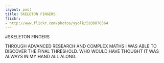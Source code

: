 ```yaml
---
layout: post
title: SKELETON FINGERS
flickr:
- http://www.flickr.com/photos/yyolk/5939076564
---
```

#SKELETON FINGERS

THROUGH ADVANCED RESEARCH AND COMPLEX MATHS I WAS ABLE TO DISCOVER THE FINAL THRESHOLD.
WHO WOULD HAVE THOUGHT IT WAS ALWAYS IN MY HAND ALL ALONG.

